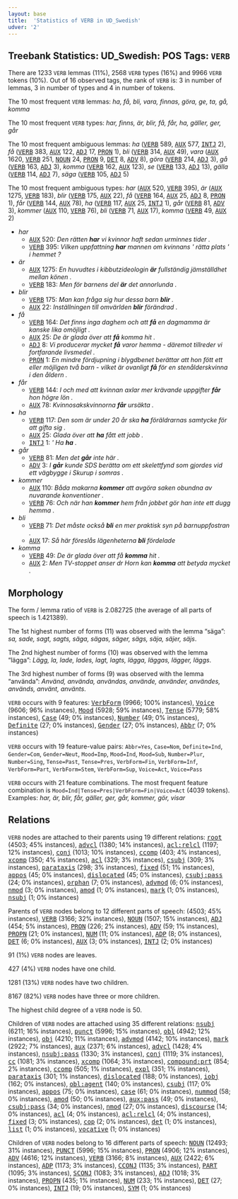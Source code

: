 ```yaml
---
layout: base
title:  'Statistics of VERB in UD_Swedish'
udver: '2'
---
```


## Treebank Statistics: UD_Swedish: POS Tags: `VERB`

There are 1233 `VERB` lemmas (11%), 2568 `VERB` types (16%) and 9966 `VERB` tokens (10%).
Out of 16 observed tags, the rank of `VERB` is: 3 in number of lemmas, 3 in number of types and 4 in number of tokens.

The 10 most frequent `VERB` lemmas: <em>ha, få, bli, vara, finnas, göra, ge, ta, gå, komma</em>

The 10 most frequent `VERB` types:  <em>har, finns, är, blir, få, får, ha, gäller, ger, går</em>

The 10 most frequent ambiguous lemmas: <em>ha</em> (<tt><a href="sv-pos-VERB.html">VERB</a></tt> 589, <tt><a href="sv-pos-AUX.html">AUX</a></tt> 577, <tt><a href="sv-pos-INTJ.html">INTJ</a></tt> 2), <em>få</em> (<tt><a href="sv-pos-VERB.html">VERB</a></tt> 383, <tt><a href="sv-pos-AUX.html">AUX</a></tt> 122, <tt><a href="sv-pos-ADJ.html">ADJ</a></tt> 17, <tt><a href="sv-pos-PRON.html">PRON</a></tt> 1), <em>bli</em> (<tt><a href="sv-pos-VERB.html">VERB</a></tt> 314, <tt><a href="sv-pos-AUX.html">AUX</a></tt> 49), <em>vara</em> (<tt><a href="sv-pos-AUX.html">AUX</a></tt> 1620, <tt><a href="sv-pos-VERB.html">VERB</a></tt> 251, <tt><a href="sv-pos-NOUN.html">NOUN</a></tt> 24, <tt><a href="sv-pos-PRON.html">PRON</a></tt> 9, <tt><a href="sv-pos-DET.html">DET</a></tt> 8, <tt><a href="sv-pos-ADV.html">ADV</a></tt> 8), <em>göra</em> (<tt><a href="sv-pos-VERB.html">VERB</a></tt> 214, <tt><a href="sv-pos-ADJ.html">ADJ</a></tt> 3), <em>gå</em> (<tt><a href="sv-pos-VERB.html">VERB</a></tt> 163, <tt><a href="sv-pos-ADJ.html">ADJ</a></tt> 3), <em>komma</em> (<tt><a href="sv-pos-VERB.html">VERB</a></tt> 162, <tt><a href="sv-pos-AUX.html">AUX</a></tt> 123), <em>se</em> (<tt><a href="sv-pos-VERB.html">VERB</a></tt> 133, <tt><a href="sv-pos-ADJ.html">ADJ</a></tt> 13), <em>gälla</em> (<tt><a href="sv-pos-VERB.html">VERB</a></tt> 114, <tt><a href="sv-pos-ADJ.html">ADJ</a></tt> 7), <em>säga</em> (<tt><a href="sv-pos-VERB.html">VERB</a></tt> 105, <tt><a href="sv-pos-ADJ.html">ADJ</a></tt> 5)

The 10 most frequent ambiguous types:  <em>har</em> (<tt><a href="sv-pos-AUX.html">AUX</a></tt> 520, <tt><a href="sv-pos-VERB.html">VERB</a></tt> 395), <em>är</em> (<tt><a href="sv-pos-AUX.html">AUX</a></tt> 1275, <tt><a href="sv-pos-VERB.html">VERB</a></tt> 183), <em>blir</em> (<tt><a href="sv-pos-VERB.html">VERB</a></tt> 175, <tt><a href="sv-pos-AUX.html">AUX</a></tt> 22), <em>få</em> (<tt><a href="sv-pos-VERB.html">VERB</a></tt> 164, <tt><a href="sv-pos-AUX.html">AUX</a></tt> 25, <tt><a href="sv-pos-ADJ.html">ADJ</a></tt> 8, <tt><a href="sv-pos-PRON.html">PRON</a></tt> 1), <em>får</em> (<tt><a href="sv-pos-VERB.html">VERB</a></tt> 144, <tt><a href="sv-pos-AUX.html">AUX</a></tt> 78), <em>ha</em> (<tt><a href="sv-pos-VERB.html">VERB</a></tt> 117, <tt><a href="sv-pos-AUX.html">AUX</a></tt> 25, <tt><a href="sv-pos-INTJ.html">INTJ</a></tt> 1), <em>går</em> (<tt><a href="sv-pos-VERB.html">VERB</a></tt> 81, <tt><a href="sv-pos-ADV.html">ADV</a></tt> 3), <em>kommer</em> (<tt><a href="sv-pos-AUX.html">AUX</a></tt> 110, <tt><a href="sv-pos-VERB.html">VERB</a></tt> 76), <em>bli</em> (<tt><a href="sv-pos-VERB.html">VERB</a></tt> 71, <tt><a href="sv-pos-AUX.html">AUX</a></tt> 17), <em>komma</em> (<tt><a href="sv-pos-VERB.html">VERB</a></tt> 49, <tt><a href="sv-pos-AUX.html">AUX</a></tt> 2)


* <em>har</em>
  * <tt><a href="sv-pos-AUX.html">AUX</a></tt> 520: <em>Den rätten <b>har</b> vi kvinnor haft sedan urminnes tider .</em>
  * <tt><a href="sv-pos-VERB.html">VERB</a></tt> 395: <em>Vilken uppfattning <b>har</b> mannen om kvinnans ' rätta plats ' i hemmet ?</em>
* <em>är</em>
  * <tt><a href="sv-pos-AUX.html">AUX</a></tt> 1275: <em>En huvudtes i kibbutzideologin <b>är</b> fullständig jämställdhet mellan könen .</em>
  * <tt><a href="sv-pos-VERB.html">VERB</a></tt> 183: <em>Men för barnens del <b>är</b> det annorlunda .</em>
* <em>blir</em>
  * <tt><a href="sv-pos-VERB.html">VERB</a></tt> 175: <em>Man kan fråga sig hur dessa barn <b>blir</b> .</em>
  * <tt><a href="sv-pos-AUX.html">AUX</a></tt> 22: <em>Inställningen till omvärlden <b>blir</b> förändrad .</em>
* <em>få</em>
  * <tt><a href="sv-pos-VERB.html">VERB</a></tt> 164: <em>Det finns inga daghem och att <b>få</b> en dagmamma är kanske lika omöjligt .</em>
  * <tt><a href="sv-pos-AUX.html">AUX</a></tt> 25: <em>De är glada över att <b>få</b> komma hit .</em>
  * <tt><a href="sv-pos-ADJ.html">ADJ</a></tt> 8: <em>Vi producerar mycket <b>få</b> varor hemma - däremot tillreder vi fortfarande livsmedel .</em>
  * <tt><a href="sv-pos-PRON.html">PRON</a></tt> 1: <em>En mindre fördjupning i blygdbenet berättar att hon fött ett eller möjligen två barn - vilket är ovanligt <b>få</b> för en stenålderskvinna i den åldern .</em>
* <em>får</em>
  * <tt><a href="sv-pos-VERB.html">VERB</a></tt> 144: <em>I och med att kvinnan axlar mer krävande uppgifter <b>får</b> hon högre lön .</em>
  * <tt><a href="sv-pos-AUX.html">AUX</a></tt> 78: <em>Kvinnosakskvinnorna <b>får</b> ursäkta .</em>
* <em>ha</em>
  * <tt><a href="sv-pos-VERB.html">VERB</a></tt> 117: <em>Den som är under 20 år ska <b>ha</b> föräldrarnas samtycke för att gifta sig .</em>
  * <tt><a href="sv-pos-AUX.html">AUX</a></tt> 25: <em>Glada över att <b>ha</b> fått ett jobb .</em>
  * <tt><a href="sv-pos-INTJ.html">INTJ</a></tt> 1: <em>' Ha <b>ha</b> .</em>
* <em>går</em>
  * <tt><a href="sv-pos-VERB.html">VERB</a></tt> 81: <em>Men det <b>går</b> inte här .</em>
  * <tt><a href="sv-pos-ADV.html">ADV</a></tt> 3: <em>I <b>går</b> kunde SDS berätta om ett skelettfynd som gjordes vid ett vägbygge i Skurup i somras .</em>
* <em>kommer</em>
  * <tt><a href="sv-pos-AUX.html">AUX</a></tt> 110: <em>Båda makarna <b>kommer</b> att avgöra saken obundna av nuvarande konventioner .</em>
  * <tt><a href="sv-pos-VERB.html">VERB</a></tt> 76: <em>Och när han <b>kommer</b> hem från jobbet gör han inte ett dugg hemma .</em>
* <em>bli</em>
  * <tt><a href="sv-pos-VERB.html">VERB</a></tt> 71: <em>Det måste också <b>bli</b> en mer praktisk syn på barnuppfostran .</em>
  * <tt><a href="sv-pos-AUX.html">AUX</a></tt> 17: <em>Så här föreslås lägenheterna <b>bli</b> fördelade</em>
* <em>komma</em>
  * <tt><a href="sv-pos-VERB.html">VERB</a></tt> 49: <em>De är glada över att få <b>komma</b> hit .</em>
  * <tt><a href="sv-pos-AUX.html">AUX</a></tt> 2: <em>Men TV-stoppet anser dr Horn kan <b>komma</b> att betyda mycket .</em>

## Morphology

The form / lemma ratio of `VERB` is 2.082725 (the average of all parts of speech is 1.421389).

The 1st highest number of forms (11) was observed with the lemma “säga”: <em>sa, sade, sagt, sagts, säga, sägas, säger, sägs, säja, säjer, säjs</em>.

The 2nd highest number of forms (10) was observed with the lemma “lägga”: <em>Lägg, la, lade, lades, lagt, lagts, lägga, läggas, lägger, läggs</em>.

The 3rd highest number of forms (9) was observed with the lemma “använda”: <em>Använd, använda, användas, använde, använder, användes, används, använt, använts</em>.

`VERB` occurs with 9 features: <tt><a href="sv-feat-VerbForm.html">VerbForm</a></tt> (9966; 100% instances), <tt><a href="sv-feat-Voice.html">Voice</a></tt> (9606; 96% instances), <tt><a href="sv-feat-Mood.html">Mood</a></tt> (5928; 59% instances), <tt><a href="sv-feat-Tense.html">Tense</a></tt> (5779; 58% instances), <tt><a href="sv-feat-Case.html">Case</a></tt> (49; 0% instances), <tt><a href="sv-feat-Number.html">Number</a></tt> (49; 0% instances), <tt><a href="sv-feat-Definite.html">Definite</a></tt> (27; 0% instances), <tt><a href="sv-feat-Gender.html">Gender</a></tt> (27; 0% instances), <tt><a href="sv-feat-Abbr.html">Abbr</a></tt> (7; 0% instances)

`VERB` occurs with 19 feature-value pairs: `Abbr=Yes`, `Case=Nom`, `Definite=Ind`, `Gender=Com`, `Gender=Neut`, `Mood=Imp`, `Mood=Ind`, `Mood=Sub`, `Number=Plur`, `Number=Sing`, `Tense=Past`, `Tense=Pres`, `VerbForm=Fin`, `VerbForm=Inf`, `VerbForm=Part`, `VerbForm=Stem`, `VerbForm=Sup`, `Voice=Act`, `Voice=Pass`

`VERB` occurs with 21 feature combinations.
The most frequent feature combination is `Mood=Ind|Tense=Pres|VerbForm=Fin|Voice=Act` (4039 tokens).
Examples: <em>har, är, blir, får, gäller, ger, går, kommer, gör, visar</em>


## Relations

`VERB` nodes are attached to their parents using 19 different relations: <tt><a href="sv-dep-root.html">root</a></tt> (4503; 45% instances), <tt><a href="sv-dep-advcl.html">advcl</a></tt> (1380; 14% instances), <tt><a href="sv-dep-acl-relcl.html">acl:relcl</a></tt> (1197; 12% instances), <tt><a href="sv-dep-conj.html">conj</a></tt> (1013; 10% instances), <tt><a href="sv-dep-ccomp.html">ccomp</a></tt> (403; 4% instances), <tt><a href="sv-dep-xcomp.html">xcomp</a></tt> (350; 4% instances), <tt><a href="sv-dep-acl.html">acl</a></tt> (329; 3% instances), <tt><a href="sv-dep-csubj.html">csubj</a></tt> (309; 3% instances), <tt><a href="sv-dep-parataxis.html">parataxis</a></tt> (298; 3% instances), <tt><a href="sv-dep-fixed.html">fixed</a></tt> (51; 1% instances), <tt><a href="sv-dep-appos.html">appos</a></tt> (45; 0% instances), <tt><a href="sv-dep-dislocated.html">dislocated</a></tt> (45; 0% instances), <tt><a href="sv-dep-csubj-pass.html">csubj:pass</a></tt> (24; 0% instances), <tt><a href="sv-dep-orphan.html">orphan</a></tt> (7; 0% instances), <tt><a href="sv-dep-advmod.html">advmod</a></tt> (6; 0% instances), <tt><a href="sv-dep-nmod.html">nmod</a></tt> (3; 0% instances), <tt><a href="sv-dep-amod.html">amod</a></tt> (1; 0% instances), <tt><a href="sv-dep-mark.html">mark</a></tt> (1; 0% instances), <tt><a href="sv-dep-nsubj.html">nsubj</a></tt> (1; 0% instances)

Parents of `VERB` nodes belong to 12 different parts of speech:  (4503; 45% instances), <tt><a href="sv-pos-VERB.html">VERB</a></tt> (3166; 32% instances), <tt><a href="sv-pos-NOUN.html">NOUN</a></tt> (1507; 15% instances), <tt><a href="sv-pos-ADJ.html">ADJ</a></tt> (454; 5% instances), <tt><a href="sv-pos-PRON.html">PRON</a></tt> (226; 2% instances), <tt><a href="sv-pos-ADV.html">ADV</a></tt> (59; 1% instances), <tt><a href="sv-pos-PROPN.html">PROPN</a></tt> (21; 0% instances), <tt><a href="sv-pos-NUM.html">NUM</a></tt> (11; 0% instances), <tt><a href="sv-pos-ADP.html">ADP</a></tt> (8; 0% instances), <tt><a href="sv-pos-DET.html">DET</a></tt> (6; 0% instances), <tt><a href="sv-pos-AUX.html">AUX</a></tt> (3; 0% instances), <tt><a href="sv-pos-INTJ.html">INTJ</a></tt> (2; 0% instances)

91 (1%) `VERB` nodes are leaves.

427 (4%) `VERB` nodes have one child.

1281 (13%) `VERB` nodes have two children.

8167 (82%) `VERB` nodes have three or more children.

The highest child degree of a `VERB` node is 50.

Children of `VERB` nodes are attached using 35 different relations: <tt><a href="sv-dep-nsubj.html">nsubj</a></tt> (6211; 16% instances), <tt><a href="sv-dep-punct.html">punct</a></tt> (5996; 15% instances), <tt><a href="sv-dep-obl.html">obl</a></tt> (4942; 12% instances), <tt><a href="sv-dep-obj.html">obj</a></tt> (4210; 11% instances), <tt><a href="sv-dep-advmod.html">advmod</a></tt> (4142; 10% instances), <tt><a href="sv-dep-mark.html">mark</a></tt> (2922; 7% instances), <tt><a href="sv-dep-aux.html">aux</a></tt> (2371; 6% instances), <tt><a href="sv-dep-advcl.html">advcl</a></tt> (1428; 4% instances), <tt><a href="sv-dep-nsubj-pass.html">nsubj:pass</a></tt> (1330; 3% instances), <tt><a href="sv-dep-conj.html">conj</a></tt> (1119; 3% instances), <tt><a href="sv-dep-cc.html">cc</a></tt> (1081; 3% instances), <tt><a href="sv-dep-xcomp.html">xcomp</a></tt> (1064; 3% instances), <tt><a href="sv-dep-compound-prt.html">compound:prt</a></tt> (854; 2% instances), <tt><a href="sv-dep-ccomp.html">ccomp</a></tt> (505; 1% instances), <tt><a href="sv-dep-expl.html">expl</a></tt> (351; 1% instances), <tt><a href="sv-dep-parataxis.html">parataxis</a></tt> (301; 1% instances), <tt><a href="sv-dep-dislocated.html">dislocated</a></tt> (188; 0% instances), <tt><a href="sv-dep-iobj.html">iobj</a></tt> (162; 0% instances), <tt><a href="sv-dep-obl-agent.html">obl:agent</a></tt> (140; 0% instances), <tt><a href="sv-dep-csubj.html">csubj</a></tt> (117; 0% instances), <tt><a href="sv-dep-appos.html">appos</a></tt> (75; 0% instances), <tt><a href="sv-dep-case.html">case</a></tt> (61; 0% instances), <tt><a href="sv-dep-nummod.html">nummod</a></tt> (58; 0% instances), <tt><a href="sv-dep-amod.html">amod</a></tt> (50; 0% instances), <tt><a href="sv-dep-aux-pass.html">aux:pass</a></tt> (49; 0% instances), <tt><a href="sv-dep-csubj-pass.html">csubj:pass</a></tt> (34; 0% instances), <tt><a href="sv-dep-nmod.html">nmod</a></tt> (27; 0% instances), <tt><a href="sv-dep-discourse.html">discourse</a></tt> (14; 0% instances), <tt><a href="sv-dep-acl.html">acl</a></tt> (4; 0% instances), <tt><a href="sv-dep-acl-relcl.html">acl:relcl</a></tt> (4; 0% instances), <tt><a href="sv-dep-fixed.html">fixed</a></tt> (3; 0% instances), <tt><a href="sv-dep-cop.html">cop</a></tt> (2; 0% instances), <tt><a href="sv-dep-det.html">det</a></tt> (1; 0% instances), <tt><a href="sv-dep-list.html">list</a></tt> (1; 0% instances), <tt><a href="sv-dep-vocative.html">vocative</a></tt> (1; 0% instances)

Children of `VERB` nodes belong to 16 different parts of speech: <tt><a href="sv-pos-NOUN.html">NOUN</a></tt> (12493; 31% instances), <tt><a href="sv-pos-PUNCT.html">PUNCT</a></tt> (5996; 15% instances), <tt><a href="sv-pos-PRON.html">PRON</a></tt> (4906; 12% instances), <tt><a href="sv-pos-ADV.html">ADV</a></tt> (4616; 12% instances), <tt><a href="sv-pos-VERB.html">VERB</a></tt> (3166; 8% instances), <tt><a href="sv-pos-AUX.html">AUX</a></tt> (2422; 6% instances), <tt><a href="sv-pos-ADP.html">ADP</a></tt> (1173; 3% instances), <tt><a href="sv-pos-CCONJ.html">CCONJ</a></tt> (1135; 3% instances), <tt><a href="sv-pos-PART.html">PART</a></tt> (1095; 3% instances), <tt><a href="sv-pos-SCONJ.html">SCONJ</a></tt> (1083; 3% instances), <tt><a href="sv-pos-ADJ.html">ADJ</a></tt> (1018; 3% instances), <tt><a href="sv-pos-PROPN.html">PROPN</a></tt> (435; 1% instances), <tt><a href="sv-pos-NUM.html">NUM</a></tt> (233; 1% instances), <tt><a href="sv-pos-DET.html">DET</a></tt> (27; 0% instances), <tt><a href="sv-pos-INTJ.html">INTJ</a></tt> (19; 0% instances), <tt><a href="sv-pos-SYM.html">SYM</a></tt> (1; 0% instances)

